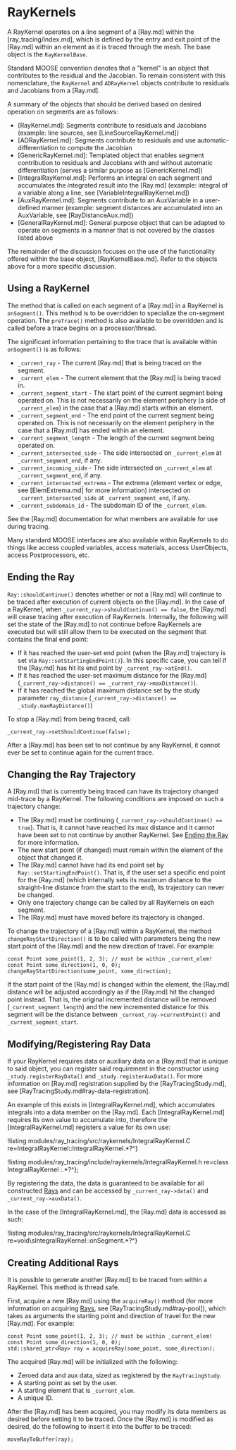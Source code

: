 # RayKernels

A RayKernel operates on a line segment of a [Ray.md] within the [ray_tracing/index.md], which is defined by the entry and exit point of the [Ray.md] within an element as it is traced through the mesh. The base object is the `RayKernelBase`.

Standard MOOSE convention denotes that a "kernel" is an object that contributes to the residual and the Jacobian. To remain consistent with this nomenclature, the `RayKernel` and `ADRayKernel` objects contribute to residuals and Jacobians from a [Ray.md].

A summary of the objects that should be derived based on desired operation on segments are as follows:

- [RayKernel.md]: Segments contribute to residuals and Jacobians (example: line sources, see [LineSourceRayKernel.md])
- [ADRayKernel.md]: Segments contribute to residuals and use automatic-differentiation to compute the Jacobian
- [GenericRayKernel.md]: Templated object that enables segment contribution to residuals and Jacobians with and without automatic differentiation (serves a similar purpose as [GenericKernel.md])
- [IntegralRayKernel.md]: Performs an integral on each segment and accumulates the integrated result into the [Ray.md] (example: integral of a variable along a line, see [VariableIntegralRayKernel.md])
- [AuxRayKernel.md]: Segments contribute to an AuxVariable in a user-defined manner (example: segment distances are accumulated into an AuxVariable, see [RayDistanceAux.md])
- [GeneralRayKernel.md]: General purpose object that can be adapted to operate on segments in a manner that is not covered by the classes listed above

The remainder of the discussion focuses on the use of the functionality offered within the base object, [RayKernelBase.md]. Refer to the objects above for a more specific discussion.

## Using a RayKernel

The method that is called on each segment of a [Ray.md] in a RayKernel is `onSegment()`. This method is to be overridden to specialize the on-segment operation. The `preTrace()` method is also available to be overridden and is called before a trace begins on a processor/thread.

The significant information pertaining to the trace that is available within `onSegment()` is as follows:

- `_current_ray` - The current [Ray.md] that is being traced on the segment.
- `_current_elem` - The current element that the [Ray.md] is being traced in.
- `_current_segment_start` - The start point of the current segment being operated on. This is not necessarily on the element periphery (a side of `_current_elem`) in the case that a [Ray.md] starts within an element.
- `_current_segment_end` - The end point of the current segment being operated on. This is not necessarily on the element periphery in the case that a [Ray.md] has ended within an element.
- `_current_segment_length` - The length of the current segment being operated on.
- `_current_intersected_side` - The side intersected on `_current_elem` at `_current_segment_end`, if any.
- `_current_incoming_side` - The side intersected on `_current_elem` at `_current_segment_end`, if any.
- `_current_intersected_extrema` - The extrema (element vertex or edge, see [ElemExtrema.md] for more information) intersected on `_current_intersected_side` at `_current_segment_end`, if any.
- `_current_subdomain_id` - The subdomain ID of the `_current_elem`.

See the [Ray.md] documentation for what members are available for use during tracing.

Many standard MOOSE interfaces are also available within RayKernels to do things like access coupled variables, access materials, access UserObjects, access Postprocessors, etc.

## Ending the Ray

`Ray::shouldContinue()` denotes whether or not a [Ray.md] will continue to be traced after execution of current objects on the [Ray.md]. In the case of a RayKernel, when `_current_ray->shouldContinue() == false`, the [Ray.md] will cease tracing after execution of RayKernels. Internally, the following will set the state of the [Ray.md] to not continue before RayKernels are executed but will still allow them to be executed on the segment that contains the final end point:

- If it has reached the user-set end point (when the [Ray.md] trajectory is set via `Ray::setStartingEndPoint()`). In this specific case, you can tell if the [Ray.md] has hit its end point by `_current_ray->atEnd()`.
- If it has reached the user-set maximum distance for the [Ray.md] (`_current_ray->distance() == _current_ray->maxDistance()`).
- If it has reached the global maximum distance set by the study parameter `ray_distance` (`_current_ray->distance() == _study.maxRayDistance()`)

To stop a [Ray.md] from being traced, call:

```
_current_ray->setShouldContinue(false);
```

After a [Ray.md] has been set to not continue by any RayKernel, it cannot ever be set to continue again for the current trace.

## Changing the Ray Trajectory

A [Ray.md] that is currently being traced can have its trajectory changed mid-trace by a RayKernel. The following conditions are imposed on such a trajectory change:

- The [Ray.md] must be continuing (`_current_ray->shouldContinue() == true`). That is, it cannot have reached its max distance and it cannot have been set to not continue by another RayKernel. See [Ending the Ray](#ending-the-ray) for more information.
- The new start point (if changed) must remain within the element of the object that changed it.
- The [Ray.md] cannot have had its end point set by `Ray::setStartingEndPoint()`. That is, if the user set a specific end point for the [Ray.md] (which internally sets its maximum distance to the straight-line distance from the start to the end), its trajectory can never be changed.
- Only one trajectory change can be called by all RayKernels on each segment.
- The [Ray.md] must have moved before its trajectory is changed.

To change the trajectory of a [Ray.md] within a RayKernel, the method `changeRayStartDirection()` is to be called with parameters being the new start point of the [Ray.md] and the new direction of travel. For example:

```
const Point some_point(1, 2, 3); // must be within _current_elem!
const Point some_direction(1, 0, 0);
changeRayStartDirection(some_point, some_direction);
```

If the start point of the [Ray.md] is changed within the element, the [Ray.md] distance will be adjusted accordingly as if the [Ray.md] hit the changed point instead. That is, the original incremented distance will be removed (`_current_segment_length`) and the new incremented distance for this segment will be the distance between `_current_ray->currentPoint()` and `_current_segment_start`.

## Modifying/Registering Ray Data

If your RayKernel requires data or auxiliary data on a [Ray.md] that is unique to said object, you can register said requirement in the constructor using `_study.registerRayData()` and `_study.registerAuxData()`. For more information on [Ray.md] registration supplied by the [RayTracingStudy.md], see [RayTracingStudy.md#ray-data-registration].

An example of this exists in [IntegralRayKernel.md], which accumulates integrals into a data member on the [Ray.md]. Each [IntegralRayKernel.md] requires its own value to accumulate into, therefore the [IntegralRayKernel.md] registers a value for its own use:

!listing modules/ray_tracing/src/raykernels/IntegralRayKernel.C re=IntegralRayKernel::IntegralRayKernel.*?^}

!listing modules/ray_tracing/include/raykernels/IntegralRayKernel.h re=class IntegralRayKernel :.*?^};

By registering the data, the data is guaranteed to be available for all constructed [Rays](Ray.md) and can be accessed by `_current_ray->data()` and `_current_ray->auxData()`.

In the case of the [IntegralRayKernel.md], the [Ray.md] data is accessed as such:

!listing modules/ray_tracing/src/raykernels/IntegralRayKernel.C re=void\sIntegralRayKernel::onSegment.*?^}

## Creating Additional Rays

It is possible to generate another [Ray.md] to be traced from within a RayKernel. This method is thread safe.

First, acquire a new [Ray.md] using the `acquireRay()` method (for more information on acquiring [Rays](Ray.md), see [RayTracingStudy.md#ray-pool]), which takes as arguments the starting point and direction of travel for the new [Ray.md]. For example:

```
const Point some_point(1, 2, 3); // must be within _current_elem!
const Point some_direction(1, 0, 0);
std::shared_ptr<Ray> ray = acquireRay(some_point, some_direction);
```

The acquired [Ray.md] will be initialized with the following:

- Zeroed data and aux data, sized as registered by the `RayTracingStudy`.
- A starting point as set by the user.
- A starting element that is `_current_elem`.
- A unique ID.

After the [Ray.md] has been acquired, you may modify its data members as desired before setting it to be traced. Once the [Ray.md] is modified as desired, do the following to insert it into the buffer to be traced:

```
moveRayToBuffer(ray);
```
